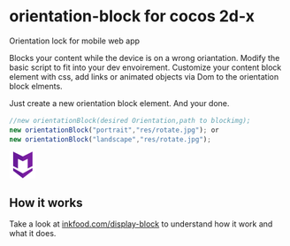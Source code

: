 # orientation-block for cocos 2d-x
Orientation lock for mobile web app

Blocks your content while the device is on a wrong oriantation. Modify the basic script to fit into your dev envoirement.
Customize your content block element with css, add links or animated objects via Dom to the orientation block elments.

Just create a new orientation block element. And your done.
```javascript
//new orientationBlock(desired Orientation,path to blockimg);
new orientationBlock("portrait","res/rotate.jpg"); or
new orientationBlock("landscape","res/rotate.jpg");
```

![alt text](https://github.com/adam-p/markdown-here/raw/master/src/common/images/icon48.png "Logo Title Text 1")

## How it works
Take a look at [inkfood.com/display-block](https://inkfood.com/display-block) to understand how it work and what it does.

